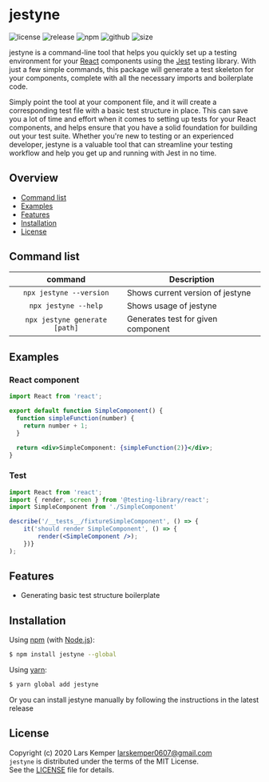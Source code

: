 # jestyne

![license](https://img.shields.io/github/license/LarsKemper/jestyne)
![release](https://img.shields.io/github/v/release/LarsKemper/jestyne)
![npm](https://img.shields.io/npm/dm/jestyne?label=npm%20downloads)
![github](https://img.shields.io/github/downloads/LarsKemper/jestyne/total?label=github%20downloads)
![size](https://img.shields.io/bundlephobia/minzip/jestyne?label=bundle%20size)

jestyne is a command-line tool that helps you quickly set up a testing environment for your [React](https://reactjs.org/) components using the [Jest](https://github.com/facebook/jest) testing library. With just a few simple commands, this package will generate a test skeleton for your components, complete with all the necessary imports and boilerplate code. 

Simply point the tool at your component file, and it will create a corresponding test file with a basic test structure in place. This can save you a lot of time and effort when it comes to setting up tests for your React components, and helps ensure that you have a solid foundation for building out your test suite. Whether you're new to testing or an experienced developer, jestyne is a valuable tool that can streamline your testing workflow and help you get up and running with Jest in no time.

## Overview
- [Command list](https://github.com/LarsKemper/jestyne#command-list)
- [Examples](https://github.com/LarsKemper/jestyne#examples)
- [Features](https://github.com/LarsKemper/jestyne#features)
- [Installation](https://github.com/LarsKemper/jestyne#installation)
- [License](https://github.com/LarsKemper/jestyne#license)

## Command list
|         command         | Description                    |
|:-----------------------:| ------------------------------ |
| `npx jestyne --version` | Shows current version of jestyne |
|  `npx jestyne --help`   | Shows usage of jestyne         |
| `npx jestyne generate [path]` | Generates test for given component |

## Examples
### React component
```jsx
import React from 'react';

export default function SimpleComponent() {
  function simpleFunction(number) {
    return number + 1;
  }

  return <div>SimpleComponent: {simpleFunction(2)}</div>;
}
```

### Test
```jsx
import React from 'react';
import { render, screen } from '@testing-library/react';
import SimpleComponent from './SimpleComponent'

describe('/__tests__/fixtureSimpleComponent', () => {
    it('should render SimpleComponent', () => {
        render(<SimpleComponent />);
    })}
);
```

## Features
+ Generating basic test structure boilerplate

## Installation
Using [npm](https://www.npmjs.com/) (with [Node.js](https://nodejs.org/)):

```sh
$ npm install jestyne --global
```

Using [yarn](https://yarnpkg.com/):

```sh
$ yarn global add jestyne
```

Or you can install jestyne manually by following the instructions in the latest release

## License
Copyright (c) 2020 Lars Kemper <larskemper0607@gmail.com>  
`jestyne` is distributed under the terms of the MIT License.  
See the [LICENSE](./LICENSE) file for details.
